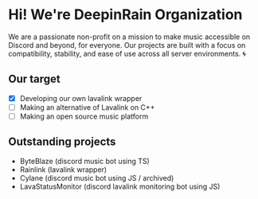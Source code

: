 # Hi! We're DeepinRain Organization

We are a passionate non-profit on a mission to make music accessible on Discord and beyond, for everyone. Our projects are built with a focus on compatibility, stability, and ease of use across all server environments. 🌀

## Our target

- [x] Developing our own lavalink wrapper
- [ ] Making an alternative of Lavalink on C++
- [ ] Making an open source music platform

## Outstanding projects

- ByteBlaze (discord music bot using TS)
- Rainlink (lavalink wrapper)
- Cylane (discord music bot using JS / archived)
- LavaStatusMonitor (discord lavalink monitoring bot using JS)
